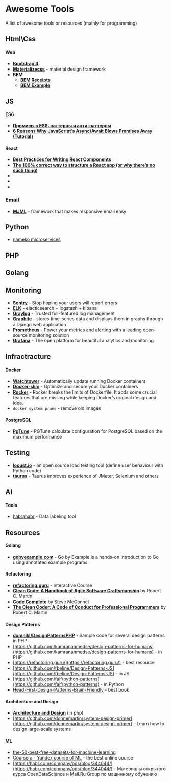 # Awesome Tools
A list of awesome tools or resources (mainly for programming)

## Html\Css ###
#### Web ####
- **[Bootstrap 4](https://v4-alpha.getbootstrap.com)**
- **[Materializecss](http://materializecss.com)** - material design framework
- **BEM**
  - **[BEM Receipts](https://anadea.info/ru/blog/bem-methodology)**
  - **[BEM Example](https://habrahabr.ru/post/203440/)**
  
## JS ##
#### ES6 ####
- **[Промисы в ES6: паттерны и анти-паттерны](https://habrahabr.ru/company/ruvds/blog/339414/)**
- **[6 Reasons Why JavaScript’s Async/Await Blows Promises Away (Tutorial)](https://hackernoon.com/6-reasons-why-javascripts-async-await-blows-promises-away-tutorial-c7ec10518dd9)**
#### React ####
- **[Best Practices for Writing React Components](https://engineering.musefind.com/our-best-practices-for-writing-react-components-dec3eb5c3fc8)**
- **[The 100% correct way to structure a React app (or why there’s no such thing)](https://hackernoon.com/the-100-correct-way-to-structure-a-react-app-or-why-theres-no-such-thing-3ede534ef1ed)**
- **[]()**
- **[]()**
- **[]()**

### Email ###
- **[MJML](https://mjml.io)** - framework that makes responsive email easy

## Python ##
- [nameko microservices](https://www.toptal.com/python/introduction-python-microservices-nameko)


## PHP ##


## Golang ##

## Monitoring ##
- **[Sentry](https://sentry.io/welcome/)** - Stop hoping your users will report errors
- **[ELK](https://www.elastic.co/products)** - elacticsearch + logstash + kibana
- **[Graylog](https://www.graylog.org)** - Trusted full-featured log management
- **[Graphite](http://graphiteapp.org)** - stores time-series data and displays them in graphs through a Django web application
- **[Prometheus](https://prometheus.io)** - Power your metrics and alerting with a leading
open-source monitoring solution
- **[Grafana](https://grafana.com)** - The open platform for beautiful 
analytics and monitoring

## Infractracture ##
#### Docker ####
- **[Watchtower](https://github.com/v2tec/watchtower)** - Automatically update running Docker containers
- **[Docker-slim](http://dockersl.im/)** - Optimize and secure your Docker containers
- **[Rocker](https://github.com/grammarly/rocker)** - Rocker breaks the limits of Dockerfile. It adds some crucial features that are missing while keeping Docker’s original design and idea.
- `docker system prune` - remove old images

#### PostgreSQL ####
- **[PgTune](http://pgtune.leopard.in.ua)** - PGTune calculate configuration for PostgreSQL based on the maximum performance

## Testing ##
- **[locust.io](http://locust.io/)** - an open source load testing tool (define user behaviour with Python code)
- **[taurus](https://gettaurus.org)** - Taurus improves experience of JMeter, Selenium and others

## AI ##
#### Tools ####
 - [habrahabr](https://habrahabr.ru/company/newprolab/blog/352572/) - Data labeling tool

## Resources ##
#### Golang ####
- **[gobyexample.com](https://gobyexample.com/)** - Go by Example is a hands-on introduction to Go using annotated example programs

#### Refactoring ####
- **[refactoring.guru](https://refactoring.guru)** - Interactive Course
- **[Clean Code: A Handbook of Agile Software Craftsmanship](http://www.amazon.com/Clean-Code-Handbook-Software-Craftsmanship/dp/0132350882/)** by Robert C. Martin
- **[Code Complete](http://www.amazon.com/Code-Complete-Practical-Handbook-Construction/dp/0735619670)** by Steve McConnel
- **[The Clean Coder: A Code of Conduct for Professional Programmers](http://www.amazon.com/Clean-Coder-Conduct-Professional-Programmers/dp/0137081073/)** by Robert C. Martin

#### Design Patterns ####
- **[domnikl/DesignPatternsPHP](https://github.com/domnikl/DesignPatternsPHP)** - Sample code for several design patterns in PHP
- [https://github.com/kamranahmedse/design-patterns-for-humans](https://github.com/kamranahmedse/design-patterns-for-humans) - in PHP
- [https://refactoring.guru/](https://refactoring.guru/) - best resource
- [https://github.com/fbeline/Design-Patterns-JS](https://github.com/fbeline/Design-Patterns-JS) - in JS
- [https://github.com/faif/python-patterns](https://github.com/faif/python-patterns) - in Python
- [Head-First-Design-Patterns-Brain-Friendly](https://www.amazon.com/Head-First-Design-Patterns-Brain-Friendly/dp/0596007124) - best book

#### Architecture and Design ####
- **[Architecture and Design](https://github.com/phptodayorg/php-must-watch#architecture-and-design)** (in php)
- [https://github.com/donnemartin/system-design-primer](https://github.com/donnemartin/system-design-primer) - Learn how to design large-scale systems


#### ML ####
- [the-50-best-free-datasets-for-machine-learning](https://gengo.ai/articles/the-50-best-free-datasets-for-machine-learning/)
- [Coursera - Yandex course of ML](https://www.coursera.org/learn/mathematics-and-python) - the best online course
- [https://habr.com/company/ods/blog/344044/](https://habr.com/company/ods/blog/344044/) - Материалы открытого курса OpenDataScience и Mail.Ru Group по машинному обучению


